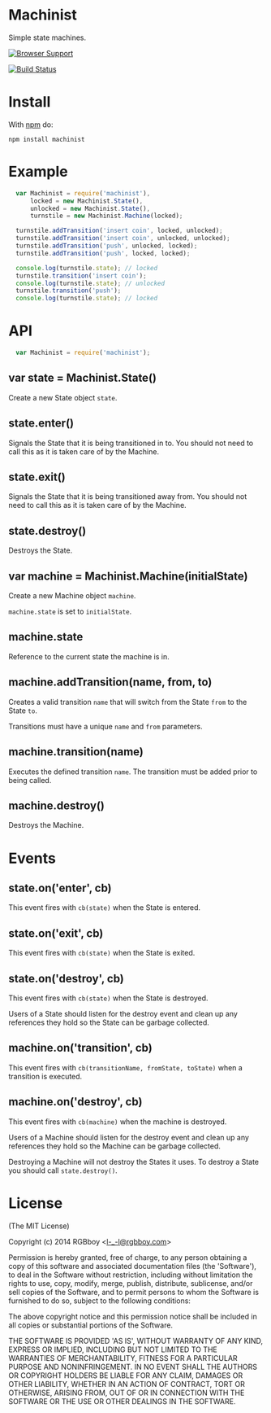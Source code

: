 # Machinist

Simple state machines.

[![Browser Support](https://ci.testling.com/rgbboy/machinist.png)
](https://ci.testling.com/RGBboy/machinist)

[![Build Status](https://secure.travis-ci.org/RGBboy/machinist.png)](http://travis-ci.org/RGBboy/machinist)

# Install

With [npm](http://npmjs.org) do:

```
npm install machinist
```

# Example

``` javascript
  var Machinist = require('machinist'),
      locked = new Machinist.State(),
      unlocked = new Machinist.State(),
      turnstile = new Machinist.Machine(locked);

  turnstile.addTransition('insert coin', locked, unlocked);
  turnstile.addTransition('insert coin', unlocked, unlocked);
  turnstile.addTransition('push', unlocked, locked);
  turnstile.addTransition('push', locked, locked);

  console.log(turnstile.state); // locked
  turnstile.transition('insert coin');
  console.log(turnstile.state); // unlocked
  turnstile.transition('push');
  console.log(turnstile.state); // locked
```

# API

``` javascript
  var Machinist = require('machinist');
```

## var state = Machinist.State()

Create a new State object `state`.

## state.enter()

Signals the State that it is being transitioned in to. You should not need to 
call this as it is taken care of by the Machine.

## state.exit()

Signals the State that it is being transitioned away from. You should not need 
to call this as it is taken care of by the Machine.

## state.destroy()

Destroys the State.

## var machine = Machinist.Machine(initialState)

Create a new Machine object `machine`.

`machine.state` is set to `initialState`.

## machine.state

Reference to the current state  the machine is in.

## machine.addTransition(name, from, to)

Creates a valid transition `name` that will switch from the State `from` to 
the State `to`.

Transitions must have a unique `name` and `from` parameters.

## machine.transition(name)

Executes the defined transition `name`. The transition must be added prior to 
being called.

## machine.destroy()

Destroys the Machine.

# Events

## state.on('enter', cb)

This event fires with `cb(state)` when the State is entered.

## state.on('exit', cb)

This event fires with `cb(state)` when the State is exited.

## state.on('destroy', cb)

This event fires with `cb(state)` when the State is destroyed.

Users of a State should listen for the destroy event and clean up any 
references they hold so the State can be garbage collected.

## machine.on('transition', cb)

This event fires with `cb(transitionName, fromState, toState)` when a 
transition is executed.

## machine.on('destroy', cb)

This event fires with `cb(machine)` when the machine is destroyed.

Users of a Machine should listen for the destroy event and clean up any 
references they hold so the Machine can be garbage collected.

Destroying a Machine will not destroy the States it uses. To destroy a State 
you should call `state.destroy()`.

# License 

(The MIT License)

Copyright (c) 2014 RGBboy &lt;l-_-l@rgbboy.com&gt;

Permission is hereby granted, free of charge, to any person obtaining
a copy of this software and associated documentation files (the
'Software'), to deal in the Software without restriction, including
without limitation the rights to use, copy, modify, merge, publish,
distribute, sublicense, and/or sell copies of the Software, and to
permit persons to whom the Software is furnished to do so, subject to
the following conditions:

The above copyright notice and this permission notice shall be
included in all copies or substantial portions of the Software.

THE SOFTWARE IS PROVIDED 'AS IS', WITHOUT WARRANTY OF ANY KIND,
EXPRESS OR IMPLIED, INCLUDING BUT NOT LIMITED TO THE WARRANTIES OF
MERCHANTABILITY, FITNESS FOR A PARTICULAR PURPOSE AND NONINFRINGEMENT.
IN NO EVENT SHALL THE AUTHORS OR COPYRIGHT HOLDERS BE LIABLE FOR ANY
CLAIM, DAMAGES OR OTHER LIABILITY, WHETHER IN AN ACTION OF CONTRACT,
TORT OR OTHERWISE, ARISING FROM, OUT OF OR IN CONNECTION WITH THE
SOFTWARE OR THE USE OR OTHER DEALINGS IN THE SOFTWARE.